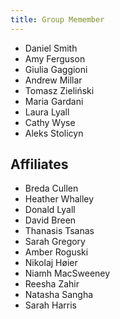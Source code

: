 ```yaml
---
title: Group Memember
---
```



- Daniel Smith
- Amy Ferguson
- Giulia Gaggioni
- Andrew Millar
- Tomasz Zieliński
- Maria Gardani
- Laura Lyall
- Cathy Wyse
- Aleks Stolicyn

## Affiliates
- Breda Cullen
- Heather Whalley
- Donald Lyall
- David Breen
- Thanasis Tsanas
- Sarah Gregory
- Amber Roguski
- Nikolaj Høier
- Niamh MacSweeney
- Reesha Zahir
- Natasha Sangha
- Sarah Harris 


